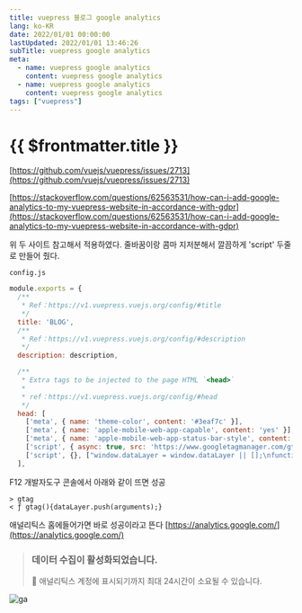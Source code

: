 ```yaml
---
title: vuepress 블로그 google analytics
lang: ko-KR
date: 2022/01/01 00:00:00
lastUpdated: 2022/01/01 13:46:26
subTitle: vuepress google analytics
meta:
  - name: vuepress google analytics
    content: vuepress google analytics
  - name: vuepress google analytics
    content: vuepress google analytics
tags: ["vuepress"]
---
```


# {{ $frontmatter.title }}

[https://github.com/vuejs/vuepress/issues/2713](https://github.com/vuejs/vuepress/issues/2713)

[https://stackoverflow.com/questions/62563531/how-can-i-add-google-analytics-to-my-vuepress-website-in-accordance-with-gdpr](https://stackoverflow.com/questions/62563531/how-can-i-add-google-analytics-to-my-vuepress-website-in-accordance-with-gdpr)

위 두 사이트 참고해서 적용하였다. 줄바꿈이랑 콤마 지저분해서 깔끔하게 'script' 두줄로 만들어 줬다.

`config.js`

```js {20,21}
module.exports = {
  /**
   * Ref：https://v1.vuepress.vuejs.org/config/#title
   */
  title: 'BLOG',
  /**
   * Ref：https://v1.vuepress.vuejs.org/config/#description
   */
  description: description,

  /**
   * Extra tags to be injected to the page HTML `<head>`
   *
   * ref：https://v1.vuepress.vuejs.org/config/#head
   */
  head: [
    ['meta', { name: 'theme-color', content: '#3eaf7c' }],
    ['meta', { name: 'apple-mobile-web-app-capable', content: 'yes' }],
    ['meta', { name: 'apple-mobile-web-app-status-bar-style', content: 'black' }],
    ['script', { async: true, src: 'https://www.googletagmanager.com/gtag/js?id=G-672PNZBWWP'}],
    ['script', {}, ["window.dataLayer = window.dataLayer || [];\nfunction gtag(){dataLayer.push(arguments);}\ngtag('js', new Date());\ngtag('config', 'G-672PNZBWWP');"]],
  ],
```

F12 개발자도구 콘솔에서 아래와 같이 뜨면 성공

```
> gtag
< ƒ gtag(){dataLayer.push(arguments);}
```

애널리틱스 홈에들어가면 바로 성공이라고 뜬다
[https://analytics.google.com/](https://analytics.google.com/)

> ### 데이터 수집이 활성화되었습니다.
>
> 🎉 애널리틱스 계정에 표시되기까지 최대 24시간이 소요될 수 있습니다.

![ga](~@image/2024/ga.png)

